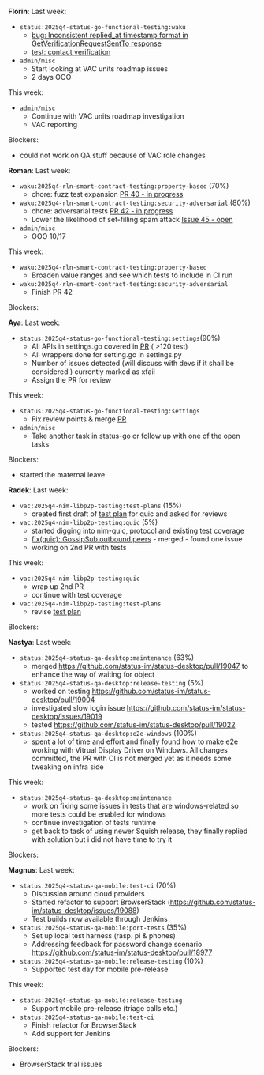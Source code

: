 **Florin**:
Last week:
- `status:2025q4-status-go-functional-testing:waku`
	- [bug: Inconsistent replied_at timestamp format in GetVerificationRequestSentTo response](https://github.com/status-im/status-go/issues/6995)
	- [test: contact verification](https://github.com/status-im/status-go/pull/6997)
- `admin/misc`
	- Start looking at VAC units roadmap issues
	- 2 days OOO

This week:
- `admin/misc`
	- Continue with VAC units roadmap investigation
	- VAC reporting

Blockers:
- could not work on QA stuff because of VAC role changes

**Roman**:
Last week:

- `waku:2025q4-rln-smart-contract-testing:property-based` (70%)
    - chore: fuzz test expansion
    [PR 40 - in progress](https://github.com/waku-org/waku-rlnv2-contract/pull/40) 
- `waku:2025q4-rln-smart-contract-testing:security-adversarial` (80%)
    - chore: adversarial tests
    [PR 42 - in progress](https://github.com/waku-org/waku-rlnv2-contract/pull/42)
    - Lower the likelihood of set-filling spam attack 
    [Issue 45 - open](https://github.com/waku-org/waku-rlnv2-contract/issues/45)
- `admin/misc`
    - OOO 10/17
 	
This week:
- `waku:2025q4-rln-smart-contract-testing:property-based`
    - Broaden value ranges and see which tests to include in CI run
-  `waku:2025q4-rln-smart-contract-testing:security-adversarial`
    - Finish PR 42

       
Blockers:

**Aya**:
Last week:
- `status:2025q4-status-go-functional-testing:settings`(90%)
   - All APIs in settings.go covered in [PR](https://github.com/status-im/status-go/pull/6984) ( >120 test)
   - All wrappers done for setting.go in settings.py
   - Number of issues detected (will discuss with devs if it shall be considered ) currently marked as xfail 
   - Assign the PR for review
   
This week:
 - `status:2025q4-status-go-functional-testing:settings`
    - Fix review points & merge [PR](https://github.com/status-im/status-go/pull/6984)
 - `admin/misc`
     - Take another task in status-go or follow up with one of the open tasks 
 
Blockers:
- started the maternal leave

**Radek**:
Last week:
- `vac:2025q4-nim-libp2p-testing:test-plans` (15%)
  - created first draft of [test plan](https://www.notion.so/QUIC-28b8f96fb65c8018b6cdc21882cfd98a) for quic and asked for reviews
- `vac:2025q4-nim-libp2p-testing:quic` (5%)
  - started digging into nim-quic, protocol and existing test coverage
  - [fix(quic): GossipSub outbound peers](https://github.com/vacp2p/nim-libp2p/pull/1768) - merged - found one issue
  - working on 2nd PR with tests

This week:
- `vac:2025q4-nim-libp2p-testing:quic`
  - wrap up 2nd PR
  - continue with test coverage
- `vac:2025q4-nim-libp2p-testing:test-plans`
  - revise [test plan](https://www.notion.so/QUIC-28b8f96fb65c8018b6cdc21882cfd98a)

Blockers:

**Nastya**:
Last week:
- `status:2025q4-status-qa-desktop:maintenance` (63%)
    - merged https://github.com/status-im/status-desktop/pull/19047 to enhance the way of waiting for object
- `status:2025q4-status-qa-desktop:release-testing` (5%)
    - worked on testing https://github.com/status-im/status-desktop/pull/19004
    - investigated slow login issue https://github.com/status-im/status-desktop/issues/19019
    - tested https://github.com/status-im/status-desktop/pull/19022
- `status:2025q4-status-qa-desktop:e2e-windows` (100%)
    - spent a lot of time and effort and finally found how to make e2e working with Vitrual Display Driver on Windows. All changes committed, the PR with CI is not merged yet as it needs some tweaking on infra side

This week:
- `status:2025q4-status-qa-desktop:maintenance`
    - work on fixing some issues in tests that are windows-related so more tests could be enabled for windows
    - continue investigation of tests runtime
    - get back to task of using newer Squish release, they finally replied with solution but i did not have time to try it
     
Blockers:

**Magnus**:
Last week:

- `status:2025q4-status-qa-mobile:test-ci` (70%)
    - Discussion around cloud providers
    - Started refactor to support BrowserStack (https://github.com/status-im/status-desktop/issues/19088)
    - Test builds now available through Jenkins
- `status:2025q4-status-qa-mobile:port-tests` (35%)
    - Set up local test harness (rasp. pi & phones)
    - Addressing feedback for password change scenario https://github.com/status-im/status-desktop/pull/18977
- `status:2025q4-status-qa-mobile:release-testing` (10%)
    - Supported test day for mobile pre-release

This week:
- `status:2025q4-status-qa-mobile:release-testing`
    - Support mobile pre-release (triage calls etc.)
- `status:2025q4-status-qa-mobile:test-ci`
    - Finish refactor for BrowserStack
    - Add support for Jenkins


Blockers:
- BrowserStack trial issues 